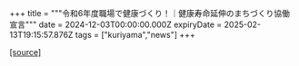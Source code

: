 +++
title = """令和6年度職場で健康づくり！｜健康寿命延伸のまちづくり協働宣言"""
date = 2024-12-03T00:00:00.000Z
expiryDate = 2025-02-13T19:15:57.876Z
tags = ["kuriyama","news"]
+++


[[source]](https://www.town.kuriyama.hokkaido.jp/soshiki/38/29667.html)
